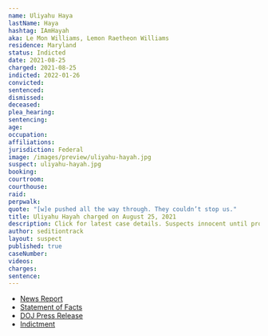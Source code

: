```yaml
---
name: Uliyahu Haya
lastName: Haya
hashtag: IAmHayah
aka: Le Mon Williams, Lemon Raetheon Williams
residence: Maryland
status: Indicted
date: 2021-08-25
charged: 2021-08-25
indicted: 2022-01-26
convicted:
sentenced:
dismissed:
deceased:
plea_hearing:
sentencing:
age:
occupation:
affiliations:
jurisdiction: Federal
image: /images/preview/uliyahu-hayah.jpg
suspect: uliyahu-hayah.jpg
booking:
courtroom:
courthouse:
raid:
perpwalk:
quote: "[w]e pushed all the way through. They couldn’t stop us."
title: Uliyahu Hayah charged on August 25, 2021
description: Click for latest case details. Suspects innocent until proven guilty.
author: seditiontrack
layout: suspect
published: true
caseNumber:
videos:
charges:
sentence:
---
```


- [News Report](https://www.republicworld.com/world-news/us-news/us-capitol-breach-two-more-held-on-charges-of-assault-civil-disorder.html)
- [Statement of Facts](https://www.justice.gov/usao-dc/case-multi-defendant/file/1428281/download)
- [DOJ Press Release](https://www.justice.gov/usao-dc/pr/maryland-and-florida-men-arrested-assault-law-enforcement-during-jan-6-capitol-breach)
- [Indictment](https://extremism.gwu.edu/sites/g/files/zaxdzs2191/f/Uliyahu%20Haya%20Superseding%20Indictment.pdf)
